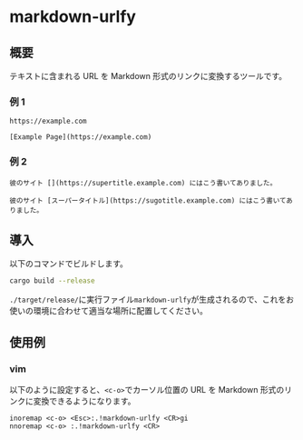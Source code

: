 # markdown-urlfy

## 概要

テキストに含まれる URL を Markdown 形式のリンクに変換するツールです。

### 例 1

```markdown:標準入力
https://example.com
```

```markdown:標準出力
[Example Page](https://example.com)
```

### 例 2

```markdown:標準入力
彼のサイト [](https://supertitle.example.com) にはこう書いてありました。
```

```markdown:標準出力
彼のサイト [スーパータイトル](https://sugotitle.example.com) にはこう書いてありました。
```

## 導入

以下のコマンドでビルドします。

```bash
cargo build --release
```

`./target/release/`に実行ファイル`markdown-urlfy`が生成されるので、これをお使いの環境に合わせて適当な場所に配置してください。

## 使用例

### vim

以下のように設定すると、`<c-o>`でカーソル位置の URL を Markdown 形式のリンクに変換できるようになります。

```vim
inoremap <c-o> <Esc>:.!markdown-urlfy <CR>gi
nnoremap <c-o> :.!markdown-urlfy <CR>
```
